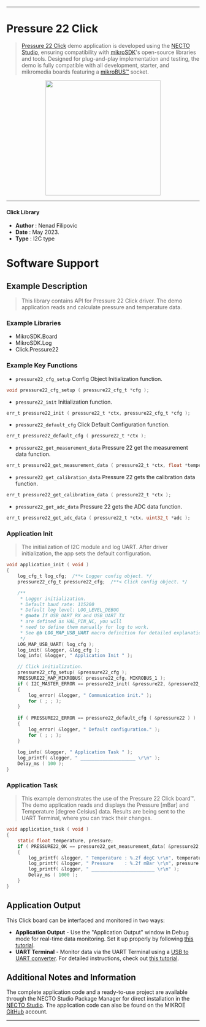
---
# Pressure 22 Click

> [Pressure 22 Click](https://www.mikroe.com/?pid_product=MIKROE-5774) demo application is developed using
the [NECTO Studio](https://www.mikroe.com/necto), ensuring compatibility with [mikroSDK](https://www.mikroe.com/mikrosdk)'s
open-source libraries and tools. Designed for plug-and-play implementation and testing, the demo is fully compatible with
all development, starter, and mikromedia boards featuring a [mikroBUS&trade;](https://www.mikroe.com/mikrobus) socket.

<p align="center">
  <img src="https://www.mikroe.com/?pid_product=MIKROE-5774&image=1" height=300px>
</p>

---

#### Click Library

- **Author**        : Nenad Filipovic
- **Date**          : May 2023.
- **Type**          : I2C type

# Software Support

## Example Description

> This library contains API for Pressure 22 Click driver.
> The demo application reads and calculate pressure and temperature data.

### Example Libraries

- MikroSDK.Board
- MikroSDK.Log
- Click.Pressure22

### Example Key Functions

- `pressure22_cfg_setup` Config Object Initialization function.
```c
void pressure22_cfg_setup ( pressure22_cfg_t *cfg );
```

- `pressure22_init` Initialization function.
```c
err_t pressure22_init ( pressure22_t *ctx, pressure22_cfg_t *cfg );
```

- `pressure22_default_cfg` Click Default Configuration function.
```c
err_t pressure22_default_cfg ( pressure22_t *ctx );
```

- `pressure22_get_measurement_data` Pressure 22 get the measurement data function.
```c
err_t pressure22_get_measurement_data ( pressure22_t *ctx, float *temperature, float *pressure );
```

- `pressure22_get_calibration_data` Pressure 22 gets the calibration data function.
```c
err_t pressure22_get_calibration_data ( pressure22_t *ctx );
```

- `pressure22_get_adc_data` Pressure 22 gets the ADC data function.
```c
err_t pressure22_get_adc_data ( pressure22_t *ctx, uint32_t *adc );
```

### Application Init

> The initialization of I2C module and log UART.
> After driver initialization, the app sets the default configuration.

```c
void application_init ( void ) 
{
    log_cfg_t log_cfg;  /**< Logger config object. */
    pressure22_cfg_t pressure22_cfg;  /**< Click config object. */

    /** 
     * Logger initialization.
     * Default baud rate: 115200
     * Default log level: LOG_LEVEL_DEBUG
     * @note If USB_UART_RX and USB_UART_TX 
     * are defined as HAL_PIN_NC, you will 
     * need to define them manually for log to work. 
     * See @b LOG_MAP_USB_UART macro definition for detailed explanation.
     */
    LOG_MAP_USB_UART( log_cfg );
    log_init( &logger, &log_cfg );
    log_info( &logger, " Application Init " );

    // Click initialization.
    pressure22_cfg_setup( &pressure22_cfg );
    PRESSURE22_MAP_MIKROBUS( pressure22_cfg, MIKROBUS_1 );
    if ( I2C_MASTER_ERROR == pressure22_init( &pressure22, &pressure22_cfg ) ) 
    {
        log_error( &logger, " Communication init." );
        for ( ; ; );
    }
    
    if ( PRESSURE22_ERROR == pressure22_default_cfg ( &pressure22 ) )
    {
        log_error( &logger, " Default configuration." );
        for ( ; ; );
    }
    
    log_info( &logger, " Application Task " );
    log_printf( &logger, " ____________________ \r\n" );
    Delay_ms ( 100 );
}
```

### Application Task

> This example demonstrates the use of the Pressure 22 Click board&trade;.
> The demo application reads and displays the Pressure [mBar] 
> and Temperature [degree Celsius] data.
> Results are being sent to the UART Terminal, where you can track their changes.

```c
void application_task ( void ) 
{   
    static float temperature, pressure;
    if ( PRESSURE22_OK == pressure22_get_measurement_data( &pressure22, &temperature, &pressure ) )
    {
        log_printf( &logger, " Temperature : %.2f degC \r\n", temperature );
        log_printf( &logger, " Pressure    : %.2f mBar \r\n", pressure );
        log_printf( &logger, " _______________________ \r\n" );
        Delay_ms ( 1000 );
    }
}
```

## Application Output

This Click board can be interfaced and monitored in two ways:
- **Application Output** - Use the "Application Output" window in Debug mode for real-time data monitoring.
Set it up properly by following [this tutorial](https://www.youtube.com/watch?v=ta5yyk1Woy4).
- **UART Terminal** - Monitor data via the UART Terminal using
a [USB to UART converter](https://www.mikroe.com/click/interface/usb?interface*=uart,uart). For detailed instructions,
check out [this tutorial](https://help.mikroe.com/necto/v2/Getting%20Started/Tools/UARTTerminalTool).

## Additional Notes and Information

The complete application code and a ready-to-use project are available through the NECTO Studio Package Manager for 
direct installation in the [NECTO Studio](https://www.mikroe.com/necto). The application code can also be found on
the MIKROE [GitHub](https://github.com/MikroElektronika/mikrosdk_click_v2) account.

---

